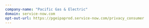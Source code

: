 ```yaml
---
company-name: "Pacific Gas & Electric"
domain: service-now.com
opt-out-url: https://pgeipaprod.service-now.com/privacy_consumer
---
```





